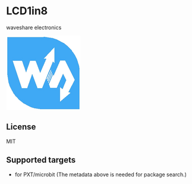# LCD1in8

waveshare electronics

![Waveshare_logo](Waveshare_logo.png)

## License

MIT

## Supported targets

* for PXT/microbit
(The metadata above is needed for package search.)

